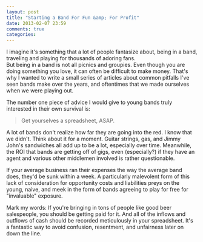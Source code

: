 ```yaml
---
layout: post
title: "Starting a Band For Fun &amp; For Profit"
date: 2013-02-07 23:59
comments: true
categories: 
---
```


I imagine it's something that a lot of people fantasize about, 
being in a band, traveling and playing for thousands of adoring fans.  
But being in a band is not all picnics and groupies.  Even though you are
doing something you love, it can often be difficult to make money.
That's why I wanted to write a small series of articles about common pitfalls
I've seen bands make over the years, and oftentimes that we made ourselves
when we were playing out.

The number one piece of advice I would give to young bands truly interested in
their own survival is:

> Get yourselves a spreadsheet, ASAP.

A lot of bands don't realize how far they are going into the red.  I know that
we didn't.  Think about it for a moment.  Guitar strings, gas, and Jimmy
John's sandwiches all add up to be a lot, especially over time.  Meanwhile, the ROI
that bands are getting off of gigs, even (especially?) if they have an agent
and various other middlemen involved is rather questionable.

If your average business ran their expenses the way the average band does, they'd be sunk
within a week.  A particularly malevolent form of this lack of consideration for
opportunity costs and liabilities preys on the young, naive, and meek in the form of bands agreeing to play for free
for "invaluable" exposure.

Mark my words: If you're bringing in tons of people like good beer salespeople,
you should be getting paid for it.  And all of the inflows and outflows of cash should
be recorded meticulously in your spreadsheet.  It's a fantastic way to avoid confusion,
resentment, and unfairness later on down the line. 
